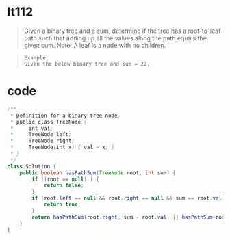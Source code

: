 # lt112
>Given a binary tree and a sum, determine if the tree has a root-to-leaf path such that adding up all the values along the path equals the given sum.
>Note: A leaf is a node with no children.

>     Example:
>     Given the below binary tree and sum = 22,

# code
```Java
/**
 * Definition for a binary tree node.
 * public class TreeNode {
 *     int val;
 *     TreeNode left;
 *     TreeNode right;
 *     TreeNode(int x) { val = x; }
 * }
 */
class Solution {
    public boolean hasPathSum(TreeNode root, int sum) {
        if ((root == null) ) {
            return false;
        } 
        if (root.left == null && root.right == null && sum == root.val) {
            return true;
        }
        return hasPathSum(root.right, sum - root.val) || hasPathSum(root.left, sum - root.val);
    }
}
```